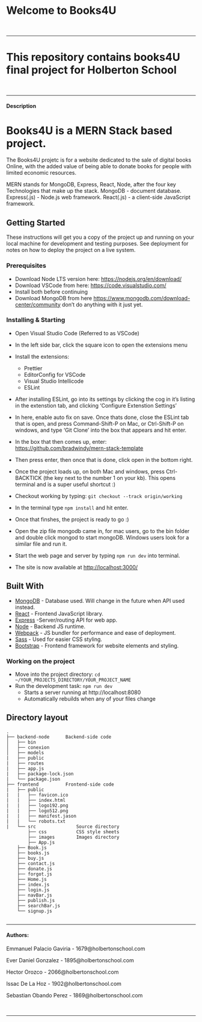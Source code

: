 <h1>Welcome to Books4U</h1>
<br>
<hr>
<h1>This repository contains books4U final project for Holberton School</h1>
<br>
<hr>
<h4>Description</h4>

# Books4U is a MERN Stack based project.
The Books4U projetc is for a website dedicated to the sale of digital books
Online, with the added value of being able to donate books for people
with limited economic resources.

MERN stands for MongoDB, Express, React, Node, after the four key
Technologies that make up the stack. MongoDB - document database.
Express(.js) - Node.js web framework.
React(.js) - a client-side JavaScript framework.



## Getting Started

These instructions will get you a copy of the project up and running on your local machine
for development and testing purposes. See deployment for notes on how to deploy
the project on a live system.

### Prerequisites

- Download Node LTS version here: <https://nodejs.org/en/download/>
- Download VSCode from here: <https://code.visualstudio.com/>
- Install both before continuing
- Download MongoDB from here <https://www.mongodb.com/download-center/community> don’t do anything with it just yet.

### Installing & Starting

- Open Visual Studio Code (Referred to as VSCode)
- In the left side bar, click the square icon to open the extensions menu
- Install the extensions:
  - Prettier
  - EditorConfig for VSCode
  - Visual Studio Intellicode
  - ESLint
- After installing ESLint, go into its settings by clicking the cog in it’s listing in the extenstion tab, and clicking ‘Configure Extenstion Settings’
- In here, enable auto fix on save.
Once thats done, close the ESLint tab that is open, and press Command-Shift-P on Mac, or Ctrl-Shift-P on windows, and type ‘Git Clone’ into the box that appears and hit enter.
- In the box that then comes up, enter:
<https://github.com/bradwindy/mern-stack-template>
- Then press enter, then once that is done, click open in the bottom right.
- Once the project loads up, on both Mac and windows, press Ctrl-BACKTICK (the key next to the number 1 on your kb). This opens terminal and is a super useful shortcut :)
- Checkout working by typing: `git checkout --track origin/working`
- In the terminal type `npm install` and hit enter.
- Once that finshes, the project is ready to go :)

- Open the zip file mongodb came in, for mac users, go to the bin folder and double click mongod to start mongoDB. Windows users look for a similar file and run it.
- Start the web page and server by typing `npm run dev` into terminal.
- The site is now available at <http://localhost:3000/>


## Built With

- [MongoDB](https://github.com/mongodb/mongo) - Database used. Will change in the future when API used instead.
- [React](https://github.com/facebook/react) - Frontend JavaScript library.
- [Express](https://github.com/expressjs/express) -Server/routing API for web app.
- [Node](https://github.com/nodejs/node) - Backend JS runtime.
- [Webpack](https://github.com/webpack/webpack) - JS bundler for performance and ease of deployment.
- [Sass](https://github.com/sass/sass) - Used for easier CSS styling.
- [Bootstrap](https://github.com/twbs/bootstrap) - Frontend framework for website elements and styling.

### Working on the project

* Move into the project directory: `cd ~/YOUR_PROJECTS_DIRECTORY/YOUR_PROJECT_NAME`
* Run the development task: `npm run dev`
    * Starts a server running at http://localhost:8080
    * Automatically rebuilds when any of your files change

## Directory layout

```
.
├── backend-node      Backend-side code
│   ├── bin           
│   ├── conexion      
│   ├── models        
|   ├── public
|   ├── routes
|   ├── app.js
|   ├── package-lock.json
|   └── package.json
├── frontend          Frontend-side code
|   ├── public            
|   |   ├── favicon.ico   
|   |   ├── index.html
|   |	├── logo192.png
|   |	├── logo512.png 
|   |	├── manifest.jason
|   |	└── robots.txt
|   └── src               Source directory
        ├── css           CSS style sheets
        ├── images        Images directory
        ├── App.js
	├── Book.js
	├── books.js
	├── buy.js
	├── contact.js
	├── donate.js
	├── forgot.js
	├── Home.js
	├── index.js
	├── login.js
	├── navBar.js
	├── publish.js
	├── searchBar.js
	└── signup.js
	

```


<hr>
<h4>Authors:</h4>
<p>Emmanuel Palacio Gaviria - 1679@holbertonschool.com</p>
<p>Ever Daniel Gonzalez - 1895@holbertonschool.com</p>
<p>Hector Orozco - 2066@holbertonschool.com</p>
<p>Issac De La Hoz - 1902@holbertonschool.com</p>
<p>Sebastian Obando Perez - 1869@holbertonschool.com</p>
<br>
<hr>
